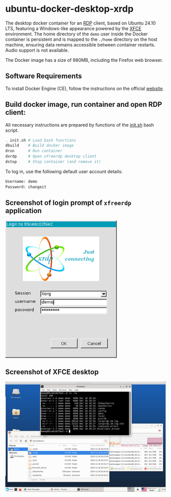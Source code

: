 # ubuntu-docker-desktop-xrdp

The desktop docker container for an [RDP](https://en.wikipedia.org/wiki/Remote_Desktop_Protocol) client, based on Ubuntu 24.10 LTS, featuring a Windows-like appearance powered by the [XFCE](https://xfce.org) environment.
The home directory of the `demo` user inside the Docker container is persistent and is mapped to the `./home` directory on the host machine, ensuring data remains accessible between container restarts.
Audio support is not available.

The Docker image has a size of 980MB, including the Firefox web browser.

## Software Requirements

To install Docker Engine (CE), follow the instructions on the official [website](https://docs.docker.com/engine/install/).

## Build docker image, run container and open RDP client:

All necessary instructions are prepared by functions of the [init.sh](init.sh) bash script.

```bash
. init.sh # Load bash functions
dbuild    # Build docker image
drun      # Run container
dxrdp     # Open xfreerdp desktop client
dstop     # Stop container (and remove it)
```

To log in, use the following default user account details:

```bash
Username: demo
Password: changeit
```

## Screenshot of login prompt of `xfreerdp` application

![Screenshot of login prompt](screenshot_1.png)

## Screenshot of XFCE desktop

![Screenshot of XFCE desktop](screenshot_2.png)

